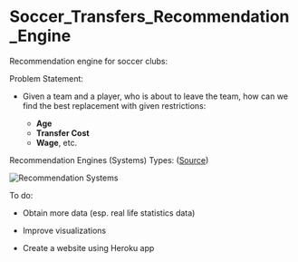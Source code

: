 # Soccer_Transfers_Recommendation_Engine

Recommendation engine for soccer clubs:

Problem Statement:

- Given a team and a player, who is about to leave the team, how can we find the best replacement with given restrictions: 

  - __Age__
  - __Transfer Cost__
  - __Wage__, etc.

Recommendation Engines (Systems) Types: ([Source](https://medium.com/datadriveninvestor/how-to-built-a-recommender-system-rs-616c988d64b2))

![Recommendation Systems](https://miro.medium.com/max/1000/1*YGlwilDLSG10HWf3u28ErQ.png)

To do:

- Obtain more data (esp. real life statistics data)

- Improve visualizations

- Create a website using Heroku app
